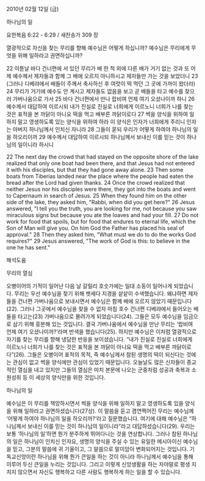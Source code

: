 2010년 02월 12일 (금)

하나님의 일



요한복음 6:22 - 6:29 / 새찬송가 309 장


열광적으로 자신을 찾는 무리를 향해 예수님은 어떻게 하십니까? 
예수님은 무리에게 무엇을 위해 일하라고 권면하십니까?  

22 이튿날 바다 건너편에 서 있던 무리가 배 한 척 외에 다른 배가 거기 없는 것과 또 어제 예수께서 제자들과 함께 그 배에 오르지 아니하시고 제자들만 가는 것을 보았더니  23 (그러나 디베랴에서 배들이 주께서 축사하신 후 여럿이 떡 먹던 그 곳에 가까이 왔더라)  24 무리가 거기에 예수도 안 계시고 제자들도 없음을 보고 곧 배들을 타고 예수를 찾으러 가버나움으로 가서  25 바다 건너편에서 만나 랍비여 언제 여기 오셨나이까 하니  26 예수께서 대답하여 이르시되 내가 진실로 진실로 너희에게 이르노니 너희가 나를 찾는 것은 표적을 본 까닭이 아니요 떡을 먹고 배부른 까닭이로다  27 썩을 양식을 위하여 일하지 말고 영생하도록 있는 양식을 위하여 하라 이 양식은 인자가 너희에게 주리니 인자는 아버지 하나님께서 인치신 자니라  28 그들이 묻되 우리가 어떻게 하여야 하나님의 일을 하오리이까  29 예수께서 대답하여 이르시되 하나님께서 보내신 이를 믿는 것이 하나님의 일이니라 하시니   

22 The next day the crowd that had stayed on the opposite shore of the lake realized that only one boat had been there, and that Jesus had not entered it with his disciples, but that they had gone away alone. 23 Then some boats from Tiberias landed near the place where the people had eaten the bread after the Lord had given thanks.  24 Once the crowd realized that neither Jesus nor his disciples were there, they got into the boats and went to Capernaum in search of Jesus. 25 When they found him on the other side of the lake, they asked him, "Rabbi, when did you get here?"  26 Jesus answered, "I tell you the truth, you are looking for me, not because you saw miraculous signs but because you ate the loaves and had your fill. 27 Do not work for food that spoils, but for food that endures to eternal life, which the Son of Man will give you. On him God the Father has placed his seal of approval." 28 Then they asked him, "What must we do to do the works God requires?" 29 Jesus answered, "The work of God is this: to believe in the one he has sent."

해석도움





무리의 열심  

오병이어의 기적이 일어난 다음 날 갈릴리 호숫가에는 일대 소동이 일어나게 되었습니다. 무리는 우선 예수님을 찾기 위해 벳세다 지경을 샅샅이 수색했습니다. 왜냐하면 제자들을 건너편 가버나움으로 보내시면서 예수님은 함께 배에 오르지 않았기 때문입니다(22). 그러나 그곳에서 예수님을 찾을 수 없자 마침 호수 건너편 디베랴에서 들어오는 배들을 타고는(23) 가버나움으로 몰려가게 되었습니다(24). 그들은 모두 예수님을 임금으로 삼기 위해 흥분해 있는 것입니다. 결국 가버나움에서 예수님을 만난 무리는 ‘랍비여 언제 여기 오셨나이까?’라며 반색을 했습니다(25). 하지만 예수님은 이처럼 열광적으로 자기를 찾는 무리를 향해 냉담한 반응을 보이셨습니다. “내가 진실로 진실로 너희에게 이르노니 너희가 나를 찾는 것은 표적을 본 까닭이 아니요 떡을 먹고 배부른 까닭이로다”(26). 그들은 오병이어 표적의 목적, 즉 예수님께서 참된 생명의 떡이 되신다는 것에는 관심이 없고 썩을 양식에만 관심이 있었기 때문입니다. 오늘날도 많은 신자들이 종교적인 열심을 내고 있지만 그들의 열심은 마치 본문에 나오는 군중처럼 성공과 축복과 소원성취 등 이 세상의 양식만을 위한 것입니다.   

하나님의 일  

예수님은 이 무리를 책망하시면서 썩을 양식을 위해 일하지 말고 영생하도록 있을 양식을 위해 일하라고 권면하셨습니다(27상). 이 말씀을 듣고 겸연쩍어진 무리는 예수님께 ‘어떻게 하여야 하나님의 일을 하오리까?’라고 질문했습니다. 여기에 대해 예수님은 “하나님께서 보내신 이를 믿는 것이 하나님의 일이니라”라고 대답하셨습니다(29). 우리는 보통 ‘하나님의 일’하면 뭔가 분주하게 뛰어다니는 것을 연상합니다. 그러나 참된 하나님의 일은 하나님이 인치신 인자요, 생명의 양식을 주실 수 있는 유일한 메시아이신 예수님을 믿고, 그분의 말씀에 귀 기울이고, 그 말씀으로 말미암아 변화되어지는 것입니다. 기독교신앙이란 하나님을 위해 뭔가 큰일을 하는 것이 아니라 하나님께서 예수님을 통해 이루어 두신 큰일을 누리는 것입니다. 그리고 이렇게 신앙생활을 하는 자야말로 평생 지치지 않으면서 자신도 행복하고 다른 사람도 행복하게 하는 일을 할 수 있습니다.